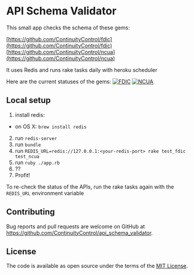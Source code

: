# API Schema Validator

This small app checks the schema of these gems:

[https://github.com/ContinuityControl/fdic](https://github.com/ContinuityControl/fdic)
[https://github.com/ContinuityControl/ncua](https://github.com/ContinuityControl/ncua)

It uses Redis and runs rake tasks daily with heroku scheduler

Here are the current statuses of the gems:
[![FDIC](http://cc-api-schema-validator.herokuapp.com/fdic/badge)](http://cc-api-schema-validator.herokuapp.com/fdic/status)
[![NCUA](http://cc-api-schema-validator.herokuapp.com/ncua/badge)](http://cc-api-schema-validator.herokuapp.com/ncua/status)


## Local setup


1) install redis:
  - on OS X:
  `brew install redis`
2) run `redis-server`
3) run `bundle`
4) run `REDIS_URL=redis://127.0.0.1:<your-redis-port> rake test_fdic test_ncua`
5) run `ruby ./app.rb`
6) ??
7) Profit!

To re-check the status of the APIs, run the rake tasks again with the `REDIS_URL` environment variable

## Contributing

Bug reports and pull requests are welcome on GitHub at https://github.com/ContinuityControl/api_schema_validator.

## License

The code is available as open source under the terms of the [MIT License](http://opensource.org/licenses/MIT).

